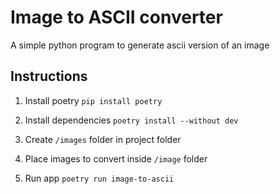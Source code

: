 # Image to ASCII converter

A simple python program to generate ascii version of an image

## Instructions

 1. Install poetry
`pip install poetry`

 2. Install dependencies
`poetry install --without dev`
 3. Create `/images` folder in project folder

 4. Place images to convert inside `/image` folder  

 5. Run app
`poetry run image-to-ascii`
